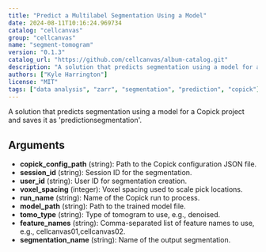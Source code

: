 ```yaml
---
title: "Predict a Multilabel Segmentation Using a Model"
date: 2024-08-11T10:16:24.969734
catalog: "cellcanvas"
group: "cellcanvas"
name: "segment-tomogram"
version: "0.1.3"
catalog_url: "https://github.com/cellcanvas/album-catalog.git"
description: "A solution that predicts segmentation using a model for a Copick project and saves it as 'predictionsegmentation'."
authors: ["Kyle Harrington"]
license: "MIT"
tags: ["data analysis", "zarr", "segmentation", "prediction", "copick"]
---
```


A solution that predicts segmentation using a model for a Copick project and saves it as 'predictionsegmentation'.

## Arguments

- **copick_config_path** (string): Path to the Copick configuration JSON file.
- **session_id** (string): Session ID for the segmentation.
- **user_id** (string): User ID for segmentation creation.
- **voxel_spacing** (integer): Voxel spacing used to scale pick locations.
- **run_name** (string): Name of the Copick run to process.
- **model_path** (string): Path to the trained model file.
- **tomo_type** (string): Type of tomogram to use, e.g., denoised.
- **feature_names** (string): Comma-separated list of feature names to use, e.g., cellcanvas01,cellcanvas02.
- **segmentation_name** (string): Name of the output segmentation.

